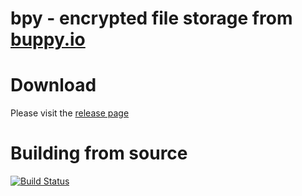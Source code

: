 # bpy - encrypted file storage from [buppy.io](https://buppy.io)

# Download 

Please visit the [release page](https://buppy.io)

# Building from source

[![Build Status](https://travis-ci.org/buppyio/bpy.svg?branch=master)](https://travis-ci.org/buppyio/bpy)


